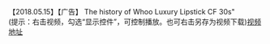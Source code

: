 【2018.05.15】【广告】 The history of Whoo Luxury Lipstick CF 30s"       
(提示：右击视频，勾选“显示控件”，可控制播放。也可右击另存为视频下载)[视频地址](https://video.h5.weibo.cn/1034:747ea8a8f7ecd3cd22aa6faf8c5262cd/4240027443557618)
